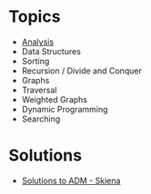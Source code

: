 <!-- TITLE: Algorithms -->
<!-- SUBTITLE: A quick summary of Algorithms -->

# Topics
* [Analysis](/algorithms/analysis)
* Data Structures
* Sorting
* Recursion / Divide and Conquer
* Graphs
* Traversal
* Weighted Graphs
* Dynamic Programming
* Searching

# Solutions
* [Solutions to ADM - Skiena](http://www.algorist.com/algowiki/index.php/The_Algorithms_Design_Manual_(Second_Edition))